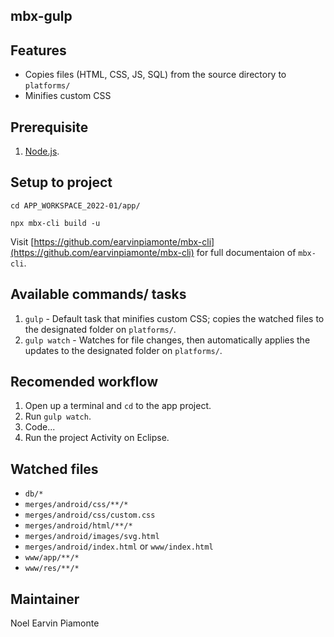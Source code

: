 ## mbx-gulp

## Features

- Copies files (HTML, CSS, JS, SQL) from the source directory to `platforms/`
- Minifies custom CSS

## Prerequisite

1. [Node.js](https://nodejs.org/en/download/).

## Setup to project

```
cd APP_WORKSPACE_2022-01/app/
```

```
npx mbx-cli build -u
```

Visit [https://github.com/earvinpiamonte/mbx-cli](https://github.com/earvinpiamonte/mbx-cli) for full documentaion of `mbx-cli`.

## Available commands/ tasks

1. `gulp` - Default task that minifies custom CSS; copies the watched files to the designated folder on `platforms/`.
1. `gulp watch` - Watches for file changes, then automatically applies the updates to the designated folder on `platforms/`.

## Recomended workflow

1. Open up a terminal and `cd` to the app project.
1. Run `gulp watch`.
1. Code...
1. Run the project Activity on Eclipse.

## Watched files

- `db/*`
- `merges/android/css/**/*`
- `merges/android/css/custom.css`
- `merges/android/html/**/*`
- `merges/android/images/svg.html`
- `merges/android/index.html` or `www/index.html`
- `www/app/**/*`
- `www/res/**/*`

## Maintainer

Noel Earvin Piamonte
